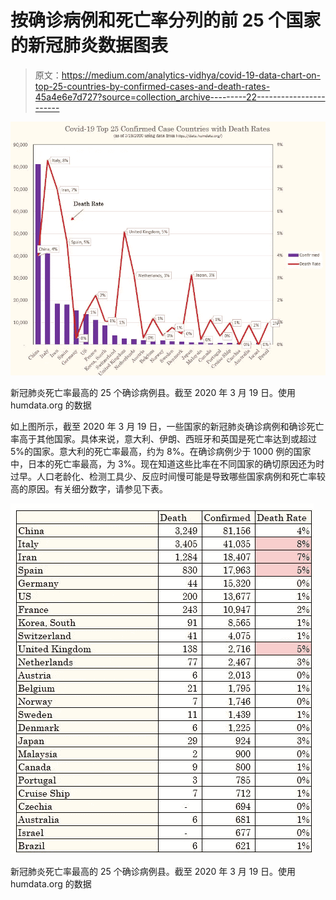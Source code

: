 # 按确诊病例和死亡率分列的前 25 个国家的新冠肺炎数据图表

> 原文：<https://medium.com/analytics-vidhya/covid-19-data-chart-on-top-25-countries-by-confirmed-cases-and-death-rates-45a4e6e7d727?source=collection_archive---------22----------------------->

![](img/9cb2187cea998a25f1819fa43e81b48f.png)

新冠肺炎死亡率最高的 25 个确诊病例县。截至 2020 年 3 月 19 日。使用 humdata.org 的数据

如上图所示，截至 2020 年 3 月 19 日，一些国家的新冠肺炎确诊病例和确诊死亡率高于其他国家。具体来说，意大利、伊朗、西班牙和英国是死亡率达到或超过 5%的国家。意大利的死亡率最高，约为 8%。在确诊病例少于 1000 例的国家中，日本的死亡率最高，为 3%。现在知道这些比率在不同国家的确切原因还为时过早。人口老龄化、检测工具少、反应时间慢可能是导致哪些国家病例和死亡率较高的原因。有关细分数字，请参见下表。

![](img/331c355f9eafac780fb2b07864ff0f61.png)

新冠肺炎死亡率最高的 25 个确诊病例县。截至 2020 年 3 月 19 日。使用 humdata.org 的数据